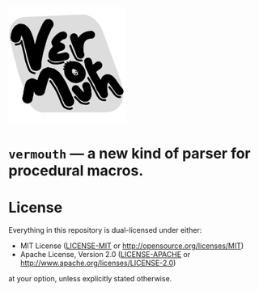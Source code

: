 ![graffiti-style vermouth logo](assets/logo-square.png)

# `vermouth` — a new kind of parser for procedural macros.

# License

Everything in this repository is dual-licensed under either: 

* MIT License ([LICENSE-MIT](LICENSE-MIT) or <http://opensource.org/licenses/MIT>)
* Apache License, Version 2.0 ([LICENSE-APACHE](LICENSE-APACHE) or <http://www.apache.org/licenses/LICENSE-2.0>)

at your option, unless explicitly stated otherwise.
